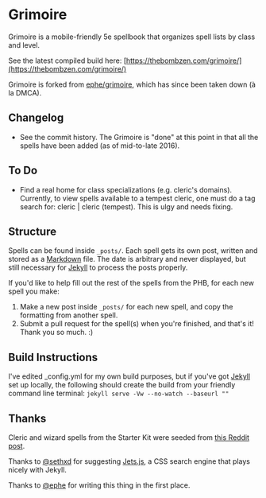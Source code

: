 # Grimoire

Grimoire is a mobile-friendly 5e spellbook that organizes spell lists by class and level.

See the latest compiled build here: [https://thebombzen.com/grimoire/](https://thebombzen.com/grimoire/)

Grimoire is forked from [ephe/grimoire](https://github.com/ephe/grimoire/), which has since been taken down (à la DMCA).

## Changelog
* See the commit history. The Grimoire is "done" at this point in that all the spells have been added (as of mid-to-late 2016).

## To Do
* Find a real home for class specializations (e.g. cleric's domains). Currently, to view spells available to a tempest cleric, one must do a tag search for: cleric | cleric (tempest). This is ulgy and needs fixing.

## Structure
Spells can be found inside `_posts/`. Each spell gets its own post, written and stored as a [Markdown](https://daringfireball.net/projects/markdown/basics) file. The date is arbitrary and never displayed, but still necessary for [Jekyll](https://jekyllrb.com) to process the posts properly.

If you'd like to help fill out the rest of the spells from the PHB, for each new spell you make:

1. Make a new post inside `_posts/` for each new spell, and copy the formatting from another spell.
2. Submit a pull request for the spell(s) when you're finished, and that's it! Thank you so much. :)

## Build Instructions
I've edited _config.yml for my own build purposes, but if you've got [Jekyll](https://jekyllrb.com) set up locally, the following should create the build from your friendly command line terminal:
`jekyll serve -Vw --no-watch --baseurl ""`

## Thanks

Cleric and wizard spells from the Starter Kit were seeded from [this Reddit post](https://www.reddit.com/r/DnD/comments/2a7wau/5e_cleric_and_wizard_spells_sorted_by_level/).

Thanks to [@sethxd](https://github.com/sethxd/) for suggesting [Jets.js](http://nexts.github.io/Jets.js/), a CSS search engine that plays nicely with Jekyll.

Thanks to [@ephe](https://github.com/ephe/) for writing this thing in the first place.

